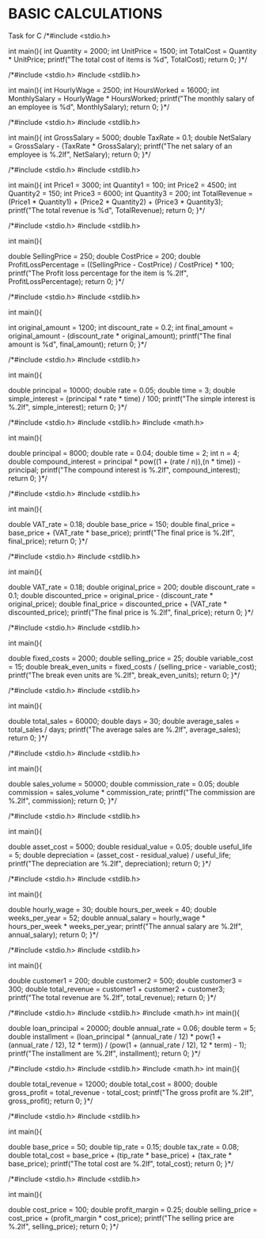 # BASIC CALCULATIONS
 Task for C
/*#include <stdio.h>


int main(){
int Quantity = 2000;
int UnitPrice = 1500;
int TotalCost = Quantity * UnitPrice;
printf("The total cost of items is %d", TotalCost);
return 0;
}*/

/*#include <stdio.h>
#include <stdlib.h>

int main(){
int HourlyWage = 2500;
int HoursWorked = 16000;
int MonthlySalary = HourlyWage * HoursWorked;
printf("The monthly salary of an employee is %d", MonthlySalary);
return 0;
}*/

/*#include <stdio.h>
#include <stdlib.h>

int main(){
int GrossSalary = 5000;
double TaxRate = 0.1;
double NetSalary = GrossSalary - (TaxRate * GrossSalary);
printf("The net salary of an employee is %.2lf", NetSalary);
return 0;
}*/

/*#include <stdio.h>
#include <stdlib.h>

int main(){
int Price1 = 3000;
int Quantity1 = 100;
int Price2 = 4500;
int Quantity2 = 150;
int Price3 = 6000;
int Quantity3 = 200;
int TotalRevenue = (Price1 * Quantity1) + (Price2 * Quantity2) + (Price3 * Quantity3);
printf("The total revenue is %d", TotalRevenue);
return 0;
}*/

/*#include <stdio.h>
#include <stdlib.h>

int main(){

double SellingPrice = 250;
double CostPrice = 200;
double ProfitLossPercentage = ((SellingPrice - CostPrice) / CostPrice) * 100;
printf("The Profit loss percentage for the item is %.2lf", ProfitLossPercentage);
return 0;
}*/

/*#include <stdio.h>
#include <stdlib.h>

int main(){

int original_amount = 1200;
int discount_rate = 0.2;
int final_amount = original_amount - (discount_rate * original_amount);
printf("The final amount is %d", final_amount);
return 0;
}*/

/*#include <stdio.h>
#include <stdlib.h>


int main(){

double principal = 10000;
double rate = 0.05;
double time = 3;
double simple_interest = (principal * rate * time) / 100;
printf("The simple interest is %.2lf", simple_interest);
return 0;
}*/

/*#include <stdio.h>
#include <stdlib.h>
#include <math.h>

int main(){

double principal = 8000;
double rate = 0.04;
double time = 2;
int n = 4;
double compound_interest = principal * pow((1 + (rate / n)),(n * time)) - principal;
printf("The compound interest is %.2lf", compound_interest);
return 0;
}*/

/*#include <stdio.h>
#include <stdlib.h>

int main(){

double VAT_rate = 0.18;
double base_price = 150;
double final_price = base_price + (VAT_rate * base_price);
printf("The final price is %.2lf", final_price);
return 0;
}*/

/*#include <stdio.h>
#include <stdlib.h>

int main(){

double VAT_rate = 0.18;
double original_price = 200;
double discount_rate = 0.1;
double discounted_price = original_price - (discount_rate * original_price);
double final_price = discounted_price + (VAT_rate * discounted_price);
printf("The final price is %.2lf", final_price);
return 0;
}*/

/*#include <stdio.h>
#include <stdlib.h>

int main(){

double fixed_costs = 2000;
double selling_price = 25;
double variable_cost = 15;
double break_even_units = fixed_costs / (selling_price - variable_cost);
printf("The break even units are %.2lf", break_even_units);
return 0;
}*/

/*#include <stdio.h>
#include <stdlib.h>

int main(){

double total_sales = 60000;
double days = 30;
double average_sales = total_sales / days;
printf("The average sales are %.2lf", average_sales);
return 0;
}*/

/*#include <stdio.h>
#include <stdlib.h>

int main(){

double sales_volume = 50000;
double commission_rate = 0.05;
double commission = sales_volume * commission_rate;
printf("The commission are %.2lf", commission);
return 0;
}*/

/*#include <stdio.h>
#include <stdlib.h>

int main(){

double asset_cost = 5000;
double residual_value = 0.05;
double useful_life = 5;
double depreciation = (asset_cost - residual_value) / useful_life;
printf("The depreciation are %.2lf", depreciation);
return 0;
}*/

/*#include <stdio.h>
#include <stdlib.h>

int main(){

double hourly_wage = 30;
double hours_per_week = 40;
double weeks_per_year = 52;
double annual_salary = hourly_wage * hours_per_week * weeks_per_year;
printf("The annual salary are %.2lf", annual_salary);
return 0;
}*/

/*#include <stdio.h>
#include <stdlib.h>

int main(){

double customer1 = 200;
double customer2 = 500;
double customer3 = 300;
double total_revenue = customer1 + customer2 + customer3;
printf("The total revenue are %.2lf", total_revenue);
return 0;
}*/

/*#include <stdio.h>
#include <stdlib.h>
#include <math.h>
int main(){

double loan_principal = 20000;
double annual_rate = 0.06;
double term = 5;
double installment = (loan_principal * (annual_rate / 12) * pow(1 + (annual_rate / 12), 12 * term)) /
                         (pow(1 + (annual_rate / 12), 12 * term) - 1);
printf("The installment are %.2lf", installment);
return 0;
}*/

/*#include <stdio.h>
#include <stdlib.h>
#include <math.h>
int main(){

double total_revenue = 12000;
double total_cost = 8000;
double gross_profit = total_revenue - total_cost;
printf("The gross profit are %.2lf", gross_profit);
return 0;
}*/

/*#include <stdio.h>
#include <stdlib.h>

int main(){

double base_price = 50;
double tip_rate = 0.15;
double tax_rate = 0.08;
double total_cost = base_price + (tip_rate * base_price) + (tax_rate * base_price);
printf("The total cost are %.2lf", total_cost);
return 0;
}*/

/*#include <stdio.h>
#include <stdlib.h>

int main(){

double cost_price = 100;
double profit_margin = 0.25;
double selling_price = cost_price + (profit_margin * cost_price);
printf("The selling price are %.2lf", selling_price);
return 0;
}*/
